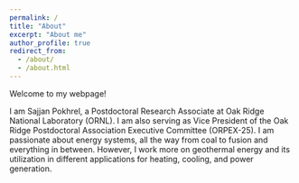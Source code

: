 ```yaml
---
permalink: /
title: "About"
excerpt: "About me"
author_profile: true
redirect_from: 
  - /about/
  - /about.html
---
```

Welcome to my webpage!

I am Sajjan Pokhrel, a Postdoctoral Research Associate at Oak Ridge National Laboratory (ORNL). I am also serving as Vice President of the Oak Ridge Postdoctoral Association Executive Committee (ORPEX-25). I am passionate about energy systems, all the way from coal to fusion and everything in between. However, I work more on geothermal energy and its utilization in different applications for heating, cooling, and power generation.